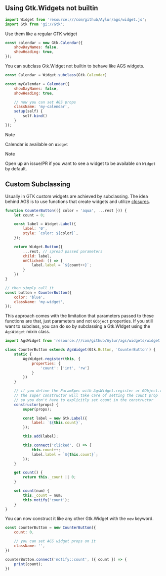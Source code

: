 ## Using Gtk.Widgets not builtin
```js
import Widget from 'resource:///com/github/Aylur/ags/widget.js';
import Gtk from 'gi://Gtk';
```

Use them like a regular GTK widget
```js
const calendar = new Gtk.Calendar({
    showDayNames: false,
    showHeading: true,
});
```

You can subclass Gtk.Widget not builtin to behave like AGS widgets.
```js
const Calendar = Widget.subclass(Gtk.Calendar)

const myCalendar = Calendar({
    showDayNames: false,
    showHeading: true,

    // now you can set AGS props
    className: 'my-calendar',
    setup(self) {
        self.bind()
    }
});
```

> [!NOTE]
> Calendar is available on `Widget`

> [!NOTE]
> Open up an issue/PR if you want to see a widget to be available on `Widget` by default.
## Custom Subclassing
Usually in GTK custom widgets are achieved by subclassing. The idea behind AGS is to use functions that create widgets and utilize [closures](https://developer.mozilla.org/en-US/docs/Web/JavaScript/Closures).
```js
function CounterButton(({ color = 'aqua', ...rest })) {
    let count = 0;

    const label = Widget.Label({
        label: '0',
        style: `color: ${color}`,
    });

    return Widget.Button({
        ...rest, // spread passed parameters
        child: label,
        onClicked: () => {
            label.label = `${count++}`;
        }
    })
}

// then simply call it
const button = CounterButton({
    color: 'blue',
    className: 'my-widget',
});
```

This approach comes with the limitation that parameters passed to these functions are that, just parameters and not `GObject` properties. If you still want to subclass, you can do so by subclassing a Gtk.WIdget using the `AgsWidget` mixin class.
```js
import AgsWidget from 'resource:///com/github/Aylur/ags/widgets/widget.js';

class CounterButton extends AgsWidget(Gtk.Button, 'CounterButton') {
    static {
        AgsWidget.register(this, {
            properties: {
                'count': ['int', 'rw']
            }
        })
    }

    // if you define the ParamSpec with AgsWidget.register or GObject.registerClass
    // the super constructor will take care of setting the count prop
    // so you don't have to explicitly set count in the constructor
    constructor(props) {
        super(props);

        const label = new Gtk.Label({
            label: `${this.count}`,
        });

        this.add(label);

        this.connect('clicked', () => {
            this.count++;
            label.label = `${this.count}`;
        });
    }

    get count() {
        return this._count || 0;
    }

    set count(num) {
        this._count = num;
        this.notify('count');
    }
}
```

You can now construct it like any other Gtk.Widget with the `new` keyword.
```js
const counterButton = new CounterButton({
    count: 0,

    // you can set AGS widget props on it
    className: '',
})

counterButton.connect('notify::count', ({ count }) => {
    print(count);
})
```